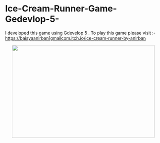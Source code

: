 # Ice-Cream-Runner-Game-Gedevlop-5-
I developed this game using Gdevelop 5 . To play this game please visit :-    https://baisyaanirban1gmailcom.itch.io/ice-cream-runner-by-anirban

<p align="center">
  <img width="460" height="300" src="https://user-images.githubusercontent.com/88102358/128599978-e964c7d3-4c46-40cf-b12b-9d19ad880331.png">
</p>
